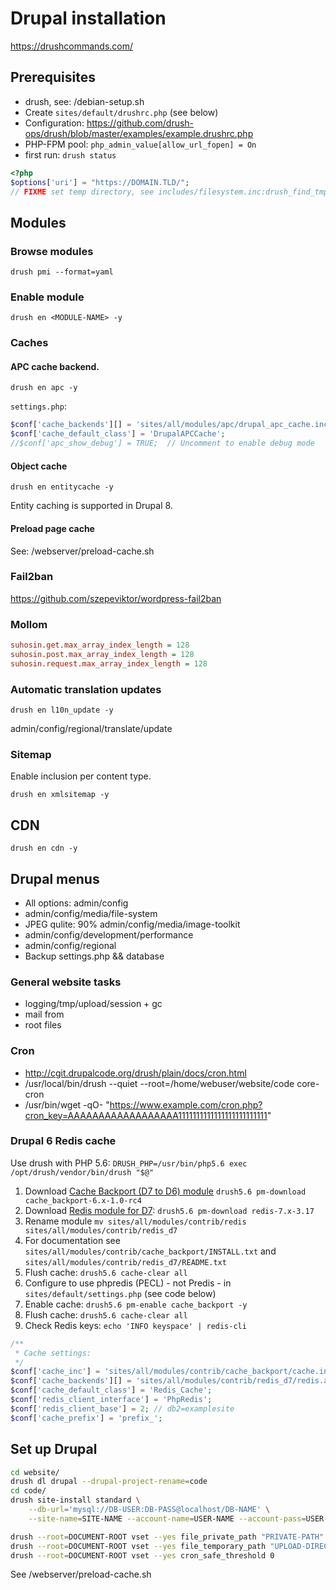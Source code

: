 # Drupal installation

https://drushcommands.com/

## Prerequisites

- drush, see: /debian-setup.sh
- Create `sites/default/drushrc.php` (see below)
- Configuration: https://github.com/drush-ops/drush/blob/master/examples/example.drushrc.php
- PHP-FPM pool: `php_admin_value[allow_url_fopen] = On`
- first run: `drush status`

```php
<?php
$options['uri'] = "https://DOMAIN.TLD/";
// FIXME set temp directory, see includes/filesystem.inc:drush_find_tmp();
```

## Modules

### Browse modules

`drush pmi --format=yaml`

### Enable module

`drush en <MODULE-NAME> -y`

### Caches

#### APC cache backend.

`drush en apc -y`

`settings.php`:

```php
$conf['cache_backends'][] = 'sites/all/modules/apc/drupal_apc_cache.inc';
$conf['cache_default_class'] = 'DrupalAPCCache';
//$conf['apc_show_debug'] = TRUE;  // Uncomment to enable debug mode
```

#### Object cache

`drush en entitycache -y`

Entity caching is supported in Drupal 8.

#### Preload page cache

See: /webserver/preload-cache.sh

### Fail2ban

https://github.com/szepeviktor/wordpress-fail2ban

### Mollom

```ini
suhosin.get.max_array_index_length = 128
suhosin.post.max_array_index_length = 128
suhosin.request.max_array_index_length = 128
```

### Automatic translation updates

`drush en l10n_update -y`

admin/config/regional/translate/update

### Sitemap

Enable inclusion per content type.

`drush en xmlsitemap -y`

## CDN

`drush en cdn -y`

## Drupal menus

- All options: admin/config
- admin/config/media/file-system
- JPEG qulite: 90% admin/config/media/image-toolkit
- admin/config/development/performance
- admin/config/regional
- Backup settings.php && database

### General website tasks

- logging/tmp/upload/session + gc
- mail from
- root files

### Cron

- http://cgit.drupalcode.org/drush/plain/docs/cron.html
- /usr/local/bin/drush --quiet --root=/home/webuser/website/code core-cron
- /usr/bin/wget -qO- "https://www.example.com/cron.php?cron_key=AAAAAAAAAAAAAAAAAA1111111111111111111111111"

### Drupal 6 Redis cache

Use drush with PHP 5.6: `DRUSH_PHP=/usr/bin/php5.6 exec /opt/drush/vendor/bin/drush "$@"`

1. Download [Cache Backport (D7 to D6) module](https://www.drupal.org/project/cache_backport/releases)
   `drush5.6 pm-download cache_backport-6.x-1.0-rc4`
1. Download [Redis module for D7](https://www.drupal.org/project/redis/releases):
   `drush5.6 pm-download redis-7.x-3.17`
1. Rename module `mv sites/all/modules/contrib/redis sites/all/modules/contrib/redis_d7`
1. For documentation see `sites/all/modules/contrib/cache_backport/INSTALL.txt`
   and `sites/all/modules/contrib/redis_d7/README.txt`
1. Flush cache: `drush5.6 cache-clear all`
1. Configure to use phpredis (PECL) - not Predis - in `sites/default/settings.php` (see code below)
1. Enable cache: `drush5.6 pm-enable cache_backport -y`
1. Flush cache: `drush5.6 cache-clear all`
1. Check Redis keys: `echo 'INFO keyspace' | redis-cli`

```php
/**
 * Cache settings:
 */
$conf['cache_inc'] = 'sites/all/modules/contrib/cache_backport/cache.inc';
$conf['cache_backends'][] = 'sites/all/modules/contrib/redis_d7/redis.autoload.inc';
$conf['cache_default_class'] = 'Redis_Cache';
$conf['redis_client_interface'] = 'PhpRedis';
$conf['redis_client_base'] = 2; // db2=examplesite
$conf['cache_prefix'] = 'prefix_';
```

## Set up Drupal

```bash
cd website/
drush dl drupal --drupal-project-rename=code
cd code/
drush site-install standard \
    --db-url='mysql://DB-USER:DB-PASS@localhost/DB-NAME' \
    --site-name=SITE-NAME --account-name=USER-NAME --account-pass=USER-PASS

drush --root=DOCUMENT-ROOT vset --yes file_private_path "PRIVATE-PATH"
drush --root=DOCUMENT-ROOT vset --yes file_temporary_path "UPLOAD-DIRECTORY"
drush --root=DOCUMENT-ROOT vset --yes cron_safe_threshold 0
```

See /webserver/preload-cache.sh
